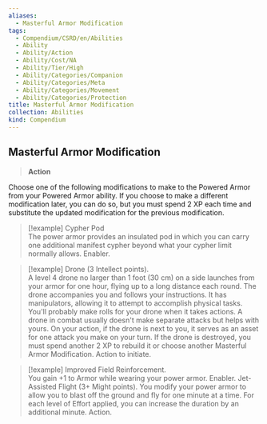 ```yaml
---
aliases:
  - Masterful Armor Modification
tags:
  - Compendium/CSRD/en/Abilities
  - Ability
  - Ability/Action
  - Ability/Cost/NA
  - Ability/Tier/High
  - Ability/Categories/Companion
  - Ability/Categories/Meta
  - Ability/Categories/Movement
  - Ability/Categories/Protection
title: Masterful Armor Modification
collection: Abilities
kind: Compendium
---
```

## Masterful Armor Modification  
>**Action**
  
Choose one of the following modifications to make to the Powered Armor from your Powered Armor ability. If you choose to make a different modification later, you can do so, but you must spend 2 XP each time and substitute the updated modification for the previous modification.

>[!example] Cypher Pod  
>The power armor provides an insulated pod in which you can carry one additional manifest cypher beyond what your cypher limit normally allows. Enabler. 

>[!example] Drone (3 Intellect points).   
>A level 4 drone no larger than 1 foot (30 cm) on a side launches from your armor for one hour, flying up to a long distance each round. The drone accompanies you and follows your instructions. It has manipulators, allowing it to attempt to accomplish physical tasks. You'll probably make rolls for your drone when it takes actions. A drone in combat usually doesn't make separate attacks but helps with yours. On your action, if the drone is next to you, it serves as an asset for one attack you make on your turn. If the drone is destroyed, you must spend another 2 XP to rebuild it or choose another Masterful Armor Modification. Action to initiate.

>[!example] Improved Field Reinforcement.  
>You gain +1 to Armor while wearing your power armor. Enabler. Jet-Assisted Flight (3+ Might points). You modify your power armor to allow you to blast off the ground and fly for one minute at a time. For each level of Effort applied, you can increase the duration by an additional minute. Action.